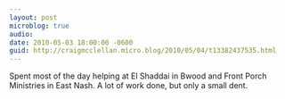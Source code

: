 ```yaml
---
layout: post
microblog: true
audio: 
date: 2010-05-03 18:00:00 -0600
guid: http://craigmcclellan.micro.blog/2010/05/04/t13382437535.html
---
```

Spent most of the day helping at El Shaddai in Bwood and Front Porch Ministries in East Nash.  A lot of work done, but only a small dent.
